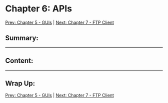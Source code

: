 # Chapter 6: APIs

[Prev: Chapter 5 - GUIs](./chapter05.md) | [Next: Chapter 7 - FTP Client](./chapter07.md)

## Summary:

---

## Content:

---

## Wrap Up:

[Prev: Chapter 5 - GUIs](./chapter05.md) | [Next: Chapter 7 - FTP Client](./chapter07.md)
